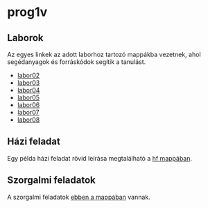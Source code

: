 # prog1v
## Laborok
Az egyes linkek az adott laborhoz tartozó mappákba vezetnek, ahol segédanyagok és forráskódok segítik a tanulást.
- [labor02](https://github.com/bence-sebok/prog1v/tree/master/labor02)
- [labor03](https://github.com/bence-sebok/prog1v/tree/master/labor03)
- [labor04](https://github.com/bence-sebok/prog1v/tree/master/labor04)
- [labor05](https://github.com/bence-sebok/prog1v/tree/master/labor05)
- [labor06](https://github.com/bence-sebok/prog1v/tree/master/labor06)
- [labor07](https://github.com/bence-sebok/prog1v/tree/master/labor07)
- [labor08](https://github.com/bence-sebok/prog1v/tree/master/labor08)
## Házi feladat
Egy példa házi feladat rövid leírása megtalálható a [hf mappában](https://github.com/bence-sebok/prog1v/tree/master/hf).
## Szorgalmi feladatok
A szorgalmi feladatok [ebben a mappában](https://github.com/bence-sebok/prog1v/tree/master/szorgalmik) vannak.
